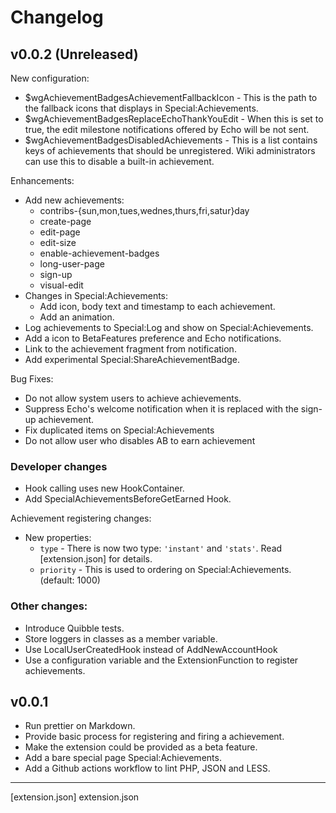 # Changelog

## v0.0.2 (Unreleased)

New configuration:

- $wgAchievementBadgesAchievementFallbackIcon - This is the path to the fallback icons that displays in Special:Achievements.
- $wgAchievementBadgesReplaceEchoThankYouEdit - When this is set to true, the edit milestone notifications offered by Echo will be not sent.
- $wgAchievementBadgesDisabledAchievements - This is a list contains keys of achievements that should be unregistered. Wiki administrators can use this to disable a built-in achievement.

Enhancements:

- Add new achievements:
  - contribs-{sun,mon,tues,wednes,thurs,fri,satur}day
  - create-page
  - edit-page
  - edit-size
  - enable-achievement-badges
  - long-user-page
  - sign-up
  - visual-edit
- Changes in Special:Achievements:
  - Add icon, body text and timestamp to each achievement.
  - Add an animation.
- Log achievements to Special:Log and show on Special:Achievements.
- Add a icon to BetaFeatures preference and Echo notifications.
- Link to the achievement fragment from notification.
- Add experimental Special:ShareAchievementBadge.

Bug Fixes:

- Do not allow system users to achieve achievements.
- Suppress Echo's welcome notification when it is replaced with the sign-up achievement.
- Fix duplicated items on Special:Achievements
- Do not allow user who disables AB to earn achievement

### Developer changes

- Hook calling uses new HookContainer.
- Add SpecialAchievementsBeforeGetEarned Hook.

Achievement registering changes:

- New properties:
  - `type` - There is now two type: `'instant'` and `'stats'`. Read [extension.json] for details.
  - `priority` - This is used to ordering on Special:Achievements. (default: 1000)

### Other changes:

- Introduce Quibble tests.
- Store loggers in classes as a member variable.
- Use LocalUserCreatedHook instead of AddNewAccountHook
- Use a configuration variable and the ExtensionFunction to register achievements.

## v0.0.1

- Run prettier on Markdown.
- Provide basic process for registering and firing a achievement.
- Make the extension could be provided as a beta feature.
- Add a bare special page Special:Achievements.
- Add a Github actions workflow to lint PHP, JSON and LESS.

---

[extension.json] extension.json

